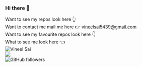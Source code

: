 ### Hi there 👋

Want to see my repos look here 👆 <br>
Want to contact me mail me here 👉 vineelsai5439@gmail.com <br>
Want to see my favourite repos look here 👇 <br>
What to see me look here 👈 <br>
![Vineel Sai](https://komarev.com/ghpvc/?username=vineelsai26)<br>
<img src='https://github-readme-stats.vercel.app/api?username=vineelsai26&color=green'/> <br>
![GitHub followers](https://img.shields.io/github/followers/vineelsai26?style=social)
